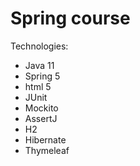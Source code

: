# Spring course
Technologies: 
- Java 11
- Spring 5
- html 5
- JUnit
- Mockito
- AssertJ
- H2
- Hibernate
- Thymeleaf
